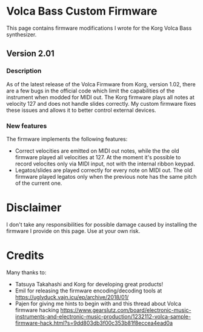 # Volca Bass Custom Firmware
This page contains firmware modifications I wrote for the Korg Volca Bass synthesizer.
## Version 2.01
### Description
As of the latest release of the Volca Firmware from Korg, version 1.02, there are a few bugs in the official code which limit the capabilities of the instrument when modded for MIDI out. The Korg firmware plays all notes at velocity 127 and does not handle slides correctly. My custom firmware fixes these issues and allows it to better control external devices.
### New features
The firmware implements the following features:
* Correct velocities are emitted on MIDI out notes, while the the old firmware played all velocities at 127. At the moment it's possible to record velocites only via MIDI input, not with the internal ribbon keypad.
* Legatos/slides are played correctly for every note on MIDI out. The old firmware played legatos only when the previous note has the same pitch of the current one.
# Disclaimer
I don't take any responsibilities for possible damage caused by installing the firmware I provide on this page. Use at your own risk.
# Credits
Many thanks to:
* Tatsuya Takahashi and Korg for developing great products!
* Emil for releasing the firmware encoding/decoding tools at https://uglyduck.vajn.icu/ep/archive/2018/01/ 
* Pajen for giving me hints to begin with and this thread about Volca firmware hacking https://www.gearslutz.com/board/electronic-music-instruments-and-electronic-music-production/1232112-volca-sample-firmware-hack.html?s=9dd803db3f00c353b81f8eccea4ead0a 
